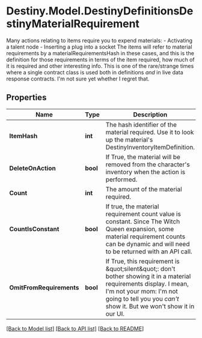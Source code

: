 # Destiny.Model.DestinyDefinitionsDestinyMaterialRequirement
Many actions relating to items require you to expend materials: - Activating a talent node - Inserting a plug into a socket The items will refer to material requirements by a materialRequirementsHash in these cases, and this is the definition for those requirements in terms of the item required, how much of it is required and other interesting info. This is one of the rare/strange times where a single contract class is used both in definitions *and* in live data response contracts. I'm not sure yet whether I regret that.

## Properties

Name | Type | Description | Notes
------------ | ------------- | ------------- | -------------
**ItemHash** | **int** | The hash identifier of the material required. Use it to look up the material&#39;s DestinyInventoryItemDefinition. | [optional] 
**DeleteOnAction** | **bool** | If True, the material will be removed from the character&#39;s inventory when the action is performed. | [optional] 
**Count** | **int** | The amount of the material required. | [optional] 
**CountIsConstant** | **bool** | If true, the material requirement count value is constant. Since The Witch Queen expansion, some material requirement counts can be dynamic and will need to be returned with an API call. | [optional] 
**OmitFromRequirements** | **bool** | If True, this requirement is \&quot;silent\&quot;: don&#39;t bother showing it in a material requirements display. I mean, I&#39;m not your mom: I&#39;m not going to tell you you *can&#39;t* show it. But we won&#39;t show it in our UI. | [optional] 

[[Back to Model list]](../README.md#documentation-for-models) [[Back to API list]](../README.md#documentation-for-api-endpoints) [[Back to README]](../README.md)

